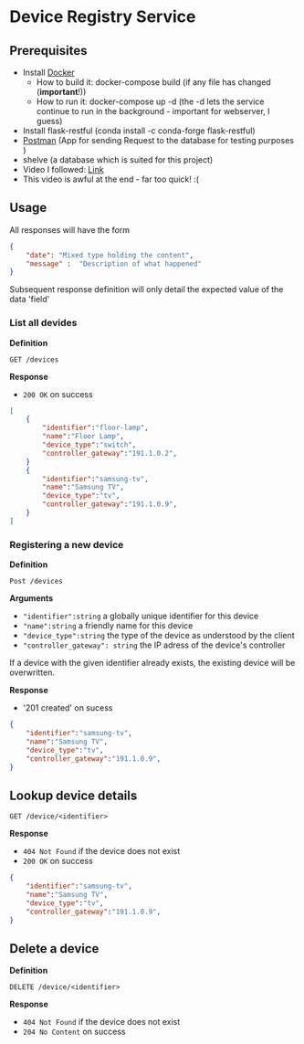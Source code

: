 # Device Registry Service

## Prerequisites

- Install [Docker](https://hub.docker.com/editions/community/docker-ce-desktop-windows/)
  - How to build it: docker-compose build (if any file has changed (**important**!))
  - How to run it: docker-compose up -d (the -d lets the service continue to run in the background - important for webserver, I guess)
- Install flask-restful  (conda install -c conda-forge flask-restful)
- [Postman](https://www.postman.com/downloads/) (App for sending Request to the database for testing purposes )
- shelve (a database which is suited for this project)
- Video I followed: [Link](https://www.youtube.com/watch?v=4T5Gnrmzjak)
- This video is awful at the end - far too quick! :(

## Usage

All responses will have the form

```json
{
    "date": "Mixed type holding the content",
    "message" :  "Description of what happened"
}
```

Subsequent response definition will only detail the expected value of the data 'field'

### List all devides

**Definition**

`GET /devices`

**Response**

- `200 OK` on success

```json
[
    {
        "identifier":"floor-lamp",
        "name":"Floor Lamp",
        "device_type":"switch",
        "controller_gateway":"191.1.0.2",
    }
    {
        "identifier":"samsung-tv",
        "name":"Samsung TV",
        "device_type":"tv",
        "controller_gateway":"191.1.0.9",
    }
]

```

### Registering a new device

**Definition**

`Post /devices`

**Arguments**

- `"identifier":string` a globally unique identifier for this device
- `"name":string` a friendly name for this device
- `"device_type":string` the type of the device as understood by the client
- `"controller_gateway": string` the IP adress of the device's controller

If a device with the given identifier already exists, the existing device will be overwritten.

**Response**

- '201 created' on sucess

```json  
{
    "identifier":"samsung-tv",
    "name":"Samsung TV",
    "device_type":"tv",
    "controller_gateway":"191.1.0.9",
}
```

## Lookup device details

`GET /device/<identifier>`

**Response**

- `404 Not Found` if the device does not exist
- `200 OK` on success

```json
{
    "identifier":"samsung-tv",
    "name":"Samsung TV",
    "device_type":"tv",
    "controller_gateway":"191.1.0.9",
}
```

## Delete a device

**Definition**

`DELETE /device/<identifier>`

**Response**

- `404 Not Found` if the device does not exist
- `204 No Content` on success
